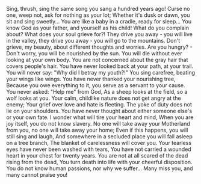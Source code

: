 Sing, thrush, sing the same song you sang a hundred years ago!
Curse no one, weep not, ask for nothing as your lot;
Whether it's dusk or dawn, you sit and sing sweetly...
You are like a baby in a cradle, ready for sleep...
You know God as your father, and yourself as his child!
What do you complain about? What does your soul grieve for?!
They drive you away - you will live in the valley, they drive you away - you will go to the mountains.
Don't grieve, my beauty, about different thoughts and worries.
Are you hungry? - Don't worry, you will be nourished by the sun.
You will die without ever looking at your own body.
You are not concerned about the gray hair that covers people's hair.
You have never looked back at your path, at your trail.
You will never say: "Why did I betray my youth?!"
You sing carefree, beating your wings like wings.
You have never thanked your nourishing tree,
Because you owe everything to it, you serve as a servant to your cause.
You never asked: "Help me" from God,
As a sheep looks at the field, so a wolf looks at you.
Your calm, childlike nature does not get angry at the enemy;
Your grief over love and hate is fleeting.
The yoke of duty does not lie on your shoulders.
You have never thought about either someone else's or your own fate.
I wonder what will tire your heart and mind,
When you are joy itself, you do not know slavery.
No one will take away your Motherland from you, no one will take away your home;
Even if this happens, you will still sing and laugh,
And somewhere in a secluded place you will fall asleep on a tree branch,
The blanket of carelessness will cover you.
Your tearless eyes have never been washed with tears,
You have not carried a wounded heart in your chest for twenty years.
You are not at all scared of the dead rising from the dead,
You turn death into life with your cheerful disposition.
You do not know human passions, nor why we suffer...
Many miss you, and many cannot praise you!